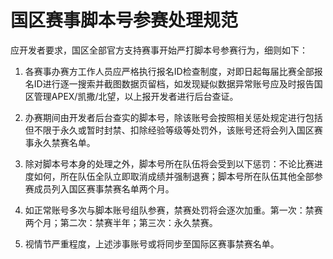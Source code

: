 # 国区赛事脚本号参赛处理规范

应开发者要求，国区全部官方支持赛事开始严打脚本号参赛行为，细则如下：

1. 各赛事办赛方工作人员应严格执行报名ID检查制度，对即日起每届比赛全部报名ID进行逐一搜索并截图数据页留档，如发现疑似数据异常账号应及时报告国区管理APEX/凯撒/北望，以上报开发者进行后台查证。

2. 办赛期间由开发者后台查实的脚本号，除该账号会按照相关惩处规定进行包括但不限于永久或暂时封禁、扣除经验等级等处罚外，该账号还将会列入国区赛事永久禁赛名单。

3. 除对脚本号本身的处理之外，脚本号所在队伍将会受到以下惩罚：不论比赛进度如何，所在队伍全队立即取消成绩并强制退赛；脚本号所在队伍其他全部参赛成员列入国区赛事禁赛名单两个月。

4. 如正常账号多次与脚本账号组队参赛，禁赛处罚将会逐次加重。第一次：禁赛两个月；第二次：禁赛半年；第三次：永久禁赛。

5. 视情节严重程度，上述涉事账号或将同步至国际区赛事禁赛名单。
